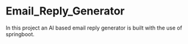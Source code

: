 # Email_Reply_Generator
In this project an AI based email reply generator is built with the use of springboot.
